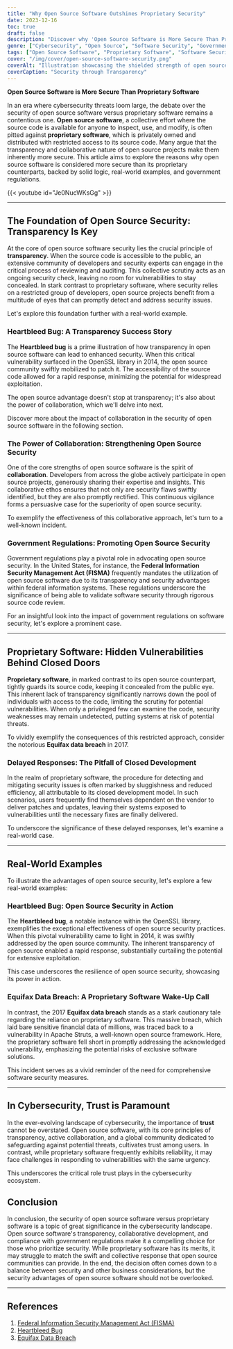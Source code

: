 ```yaml
---
title: "Why Open Source Software Outshines Proprietary Security"
date: 2023-12-16
toc: true
draft: false
description: "Discover why 'Open Source Software is More Secure Than Proprietary Software' in this effortless guide, ensuring your digital assets stay protected."
genre: ["Cybersecurity", "Open Source", "Software Security", "Government Regulations", "Collaborative Development", "Digital Protection", "IT Security", "Tech Trends", "Online Safety", "Data Privacy"]
tags: ["Open Source Software", "Proprietary Software", "Software Security", "Cybersecurity", "Government Regulations", "Collaborative Development", "Digital Protection", "IT Security", "Online Safety", "Data Privacy", "Open Source Advantages", "Proprietary vs. Open Source", "Open Source Benefits", "Security Comparison", "Open Source Collaboration", "Software Vulnerabilities", "Transparency in Software", "Heartbleed Bug", "Equifax Data Breach", "FISMA Compliance", "Secure Software Solutions", "Open Source Community", "Open Source Projects", "Software Auditing", "Secure Coding Practices", "Security Threats", "Open Source Trust", "Secure Digital Assets", "Efficient Security Response", "Software Patching"]
cover: "/img/cover/open-source-software-security.png"
coverAlt: "Illustration showcasing the shielded strength of open source software."
coverCaption: "Security through Transparency"
---
```


**Open Source Software is More Secure Than Proprietary Software**

In an era where cybersecurity threats loom large, the debate over the security of open source software versus proprietary software remains a contentious one. **Open source software**, a collective effort where the source code is available for anyone to inspect, use, and modify, is often pitted against **proprietary software**, which is privately owned and distributed with restricted access to its source code. Many argue that the transparency and collaborative nature of open source projects make them inherently more secure. This article aims to explore the reasons why open source software is considered more secure than its proprietary counterparts, backed by solid logic, real-world examples, and government regulations.

{{< youtube id="Je0NucWKsGg" >}}
______

## The Foundation of Open Source Security: Transparency Is Key

At the core of open source software security lies the crucial principle of **transparency**. When the source code is accessible to the public, an extensive community of developers and security experts can engage in the critical process of reviewing and auditing. This collective scrutiny acts as an ongoing security check, leaving no room for vulnerabilities to stay concealed. In stark contrast to proprietary software, where security relies on a restricted group of developers, open source projects benefit from a multitude of eyes that can promptly detect and address security issues.

Let's explore this foundation further with a real-world example.

### Heartbleed Bug: A Transparency Success Story

The **Heartbleed bug** is a prime illustration of how transparency in open source software can lead to enhanced security. When this critical vulnerability surfaced in the OpenSSL library in 2014, the open source community swiftly mobilized to patch it. The accessibility of the source code allowed for a rapid response, minimizing the potential for widespread exploitation.

The open source advantage doesn't stop at transparency; it's also about the power of collaboration, which we'll delve into next.

Discover more about the impact of collaboration in the security of open source software in the following section.

### The Power of Collaboration: Strengthening Open Source Security

One of the core strengths of open source software is the spirit of **collaboration**. Developers from across the globe actively participate in open source projects, generously sharing their expertise and insights. This collaborative ethos ensures that not only are security flaws swiftly identified, but they are also promptly rectified. This continuous vigilance forms a persuasive case for the superiority of open source security.

To exemplify the effectiveness of this collaborative approach, let's turn to a well-known incident.

### Government Regulations: Promoting Open Source Security

Government regulations play a pivotal role in advocating open source security. In the United States, for instance, the **Federal Information Security Management Act (FISMA)** frequently mandates the utilization of open source software due to its transparency and security advantages within federal information systems. These regulations underscore the significance of being able to validate software security through rigorous source code review.

For an insightful look into the impact of government regulations on software security, let's explore a prominent case.
______

## Proprietary Software: Hidden Vulnerabilities Behind Closed Doors

**Proprietary software**, in marked contrast to its open source counterpart, tightly guards its source code, keeping it concealed from the public eye. This inherent lack of transparency significantly narrows down the pool of individuals with access to the code, limiting the scrutiny for potential vulnerabilities. When only a privileged few can examine the code, security weaknesses may remain undetected, putting systems at risk of potential threats.

To vividly exemplify the consequences of this restricted approach, consider the notorious **Equifax data breach** in 2017.

### Delayed Responses: The Pitfall of Closed Development

In the realm of proprietary software, the procedure for detecting and mitigating security issues is often marked by sluggishness and reduced efficiency, all attributable to its closed development model. In such scenarios, users frequently find themselves dependent on the vendor to deliver patches and updates, leaving their systems exposed to vulnerabilities until the necessary fixes are finally delivered.

To underscore the significance of these delayed responses, let's examine a real-world case.


______

## Real-World Examples

To illustrate the advantages of open source security, let's explore a few real-world examples:

### Heartbleed Bug: Open Source Security in Action

The **Heartbleed bug**, a notable instance within the OpenSSL library, exemplifies the exceptional effectiveness of open source security practices. When this pivotal vulnerability came to light in 2014, it was swiftly addressed by the open source community. The inherent transparency of open source enabled a rapid response, substantially curtailing the potential for extensive exploitation.

This case underscores the resilience of open source security, showcasing its power in action.

### Equifax Data Breach: A Proprietary Software Wake-Up Call

In contrast, the 2017 **Equifax data breach** stands as a stark cautionary tale regarding the reliance on proprietary software. This massive breach, which laid bare sensitive financial data of millions, was traced back to a vulnerability in Apache Struts, a well-known open source framework. Here, the proprietary software fell short in promptly addressing the acknowledged vulnerability, emphasizing the potential risks of exclusive software solutions.

This incident serves as a vivid reminder of the need for comprehensive software security measures.

______

## In Cybersecurity, Trust is Paramount

In the ever-evolving landscape of cybersecurity, the importance of **trust** cannot be overstated. Open source software, with its core principles of transparency, active collaboration, and a global community dedicated to safeguarding against potential threats, cultivates trust among users. In contrast, while proprietary software frequently exhibits reliability, it may face challenges in responding to vulnerabilities with the same urgency.

This underscores the critical role trust plays in the cybersecurity ecosystem.



## Conclusion

In conclusion, the security of open source software versus proprietary software is a topic of great significance in the cybersecurity landscape. Open source software's transparency, collaborative development, and compliance with government regulations make it a compelling choice for those who prioritize security. While proprietary software has its merits, it may struggle to match the swift and collective response that open source communities can provide. In the end, the decision often comes down to a balance between security and other business considerations, but the security advantages of open source software should not be overlooked.

______

## References

1. [Federal Information Security Management Act (FISMA)](https://www.congress.gov/bill/107th-congress/house-bill/2458)
2. [Heartbleed Bug](https://heartbleed.com/)
3. [Equifax Data Breach](https://www.csoonline.com/article/567833/equifax-data-breach-faq-what-happened-who-was-affected-what-was-the-impact.html)
